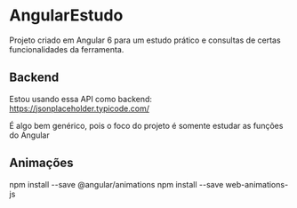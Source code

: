 # AngularEstudo

Projeto criado em Angular 6 para um estudo prático e consultas de certas funcionalidades da ferramenta.

## Backend

Estou usando essa API como backend:
https://jsonplaceholder.typicode.com/

É algo bem genérico, pois o foco do projeto é somente estudar as funções do Angular

## Animações

npm install --save @angular/animations
npm install --save web-animations-js